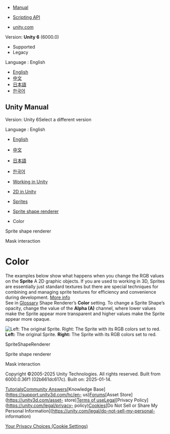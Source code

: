 [](https://docs.unity3d.com)

  * [Manual](../Manual/index.html)
  * [Scripting API](../ScriptReference/index.html)

  * [unity.com](https://unity.com/)

Version: **Unity 6** (6000.0)

  * Supported
  * Legacy

Language : English

  * [English](/Manual/sprite/shape-renderer/color.html)
  * [中文](/cn/current/Manual/sprite/shape-renderer/color.html)
  * [日本語](/ja/current/Manual/sprite/shape-renderer/color.html)
  * [한국어](/kr/current/Manual/sprite/shape-renderer/color.html)

[](https://docs.unity3d.com)

## Unity Manual

Version: Unity 6Select a different version

Language : English

  * [English](/Manual/sprite/shape-renderer/color.html)
  * [中文](/cn/current/Manual/sprite/shape-renderer/color.html)
  * [日本語](/ja/current/Manual/sprite/shape-renderer/color.html)
  * [한국어](/kr/current/Manual/sprite/shape-renderer/color.html)

  * [Working in Unity](../../working-in-unity.html)
  * [2D in Unity](../../Unity2D.html)
  * [Sprites](../../sprite/sprite-landing.html)
  * [Sprite shape renderer](../../sprite/shape-renderer/shape-renderer-landing.html)
  * Color

[](../../sprite/shape-renderer/shape-renderer-landing.html)

Sprite shape renderer

[](../../sprite/shape-renderer/mask-interaction.html)

Mask interaction

# Color

The examples below show what happens when you change the RGB values on the
**Sprite** A 2D graphic objects. If you are used to working in 3D, Sprites are
essentially just standard textures but there are special techniques for
combining and managing sprite textures for efficiency and convenience during
development. [More info](../../sprite/sprite-landing.html)  
See in [Glossary](../../Glossary.html#Sprite) Shape Renderer’s **Color**
setting. To change a Sprite Shape’s opacity, change the value of the **Alpha
(A)** channel, where lower values make the Sprite appear more transparent and
higher values make the Sprite appear more opaque.

![Left: The original Sprite. Right: The Sprite with its RGB colors set to
red.](../../../uploads/Main/RGBSprites.png) **Left:** The original Sprite.
**Right:** The Sprite with its RGB colors set to red.

SpriteShapeRenderer

[](../../sprite/shape-renderer/shape-renderer-landing.html)

Sprite shape renderer

[](../../sprite/shape-renderer/mask-interaction.html)

Mask interaction

Copyright ©2005-2025 Unity Technologies. All rights reserved. Built from
6000.0.36f1 (02b661dc617c). Built on: 2025-01-14.

[Tutorials](https://learn.unity.com/)[Community
Answers](https://answers.unity3d.com)[Knowledge
Base](https://support.unity3d.com/hc/en-
us)[Forums](https://forum.unity3d.com)[Asset Store](https://unity3d.com/asset-
store)[Terms of
use](https://docs.unity3d.com/Manual/TermsOfUse.html)[Legal](https://unity.com/legal)[Privacy
Policy](https://unity.com/legal/privacy-
policy)[Cookies](https://unity.com/legal/cookie-policy)[Do Not Sell or Share
My Personal Information](https://unity.com/legal/do-not-sell-my-personal-
information)

[Your Privacy Choices (Cookie Settings)](javascript:void\(0\);)

